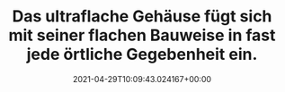 ---
date: '2021-04-29T10:09:43.024167+00:00'
found_at: '2014-12-24'
found_url: http://www.auerswald.de/de/produkte/zubehoer/tuersprechen/tfs-dialog-100/produktbeschreibung.html
title: Das ultraflache Gehäuse fügt sich mit seiner flachen Bauweise in fast jede
  örtliche Gegebenheit ein.
---